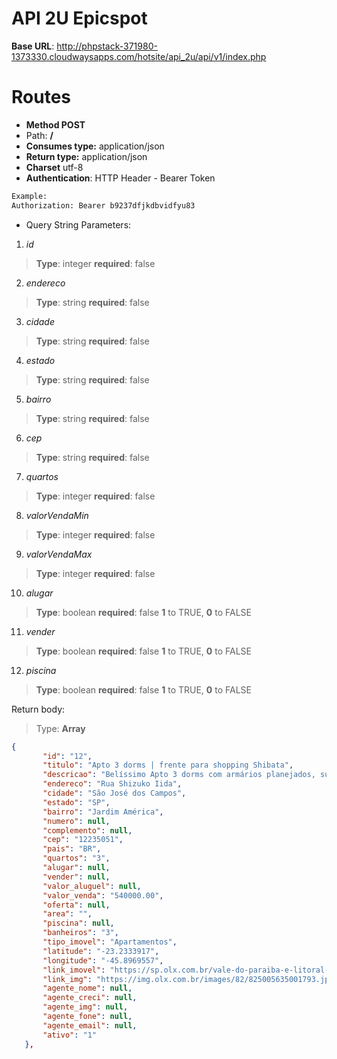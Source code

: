 # API 2U Epicspot

**Base URL**: http://phpstack-371980-1373330.cloudwaysapps.com/hotsite/api_2u/api/v1/index.php

# Routes

 - **Method POST**
 - Path: **/**
 - **Consumes type:** application/json
 - **Return type:** application/json
 - **Charset** utf-8
 - **Authentication**:  HTTP Header - Bearer Token
```html
Example:
Authorization: Bearer b9237dfjkdbvidfyu83
``` 
 - Query String Parameters:
 1. *id*

>  **Type**: integer  **required**: false
 2. *endereco*
> **Type**: string  **required**: false
 3. *cidade*
>  **Type**: string  **required**: false
 4. *estado*
> **Type**: string  **required**: false
 5. *bairro*
>  **Type**: string  **required**: false
 6. *cep*
>  **Type**: string  **required**: false
 7. *quartos*
>  **Type**: integer  **required**: false
 8. *valorVendaMin*
>   **Type**: integer  **required**: false
 9. *valorVendaMax*
>   **Type**: integer  **required**: false
 10. *alugar*
>   **Type**: boolean  **required**: false  **1** to TRUE, **0** to
> FALSE
 11. *vender*
>    **Type**: boolean  **required**: false  **1** to TRUE, **0** to
> FALSE
 12. *piscina*
>    **Type**: boolean  **required**: false  **1** to TRUE, **0** to
> FALSE

 Return body:
> Type: **Array**

 ```json
 {
        "id": "12",
        "titulo": "Apto 3 dorms | frente para shopping Shibata",
        "descricao": "Belíssimo Apto 3 dorms com armários planejados, suite, sala dois ambientes, ar condicionado, cozinha com armários planejados, lavabo, wc social, varanda gourmet, 2 vagas de garagem  Excelente localização em frente ao Shopping Shibata, fácil acesso a Dutra e Anel Viário.  Estuda-se permuta de menor valor.  Cauane Ribeiro| Corretora de Imóveis | Creci 199.892-F  (12) <a href=\"#\" class=\"sc-57pm5w-0 XtcoW\">9971... ver número</a> (WhatsApp 24h)",
        "endereco": "Rua Shizuko Iida",
        "cidade": "São José dos Campos",
        "estado": "SP",
        "bairro": "Jardim América",
        "numero": null,
        "complemento": null,
        "cep": "12235051",
        "pais": "BR",
        "quartos": "3",
        "alugar": null,
        "vender": null,
        "valor_aluguel": null,
        "valor_venda": "540000.00",
        "oferta": null,
        "area": "",
        "piscina": null,
        "banheiros": "3",
        "tipo_imovel": "Apartamentos",
        "latitude": "-23.2333917",
        "longitude": "-45.8969557",
        "link_imovel": "https://sp.olx.com.br/vale-do-paraiba-e-litoral-norte/imoveis/apto-3-dorms-frente-para-shopping-shibata-741277086",
        "link_img": "https://img.olx.com.br/images/82/825005635001793.jpg",
        "agente_nome": null,
        "agente_creci": null,
        "agente_img": null,
        "agente_fone": null,
        "agente_email": null,
        "ativo": "1"
    },
 ```

<!--stackedit_data:
eyJwcm9wZXJ0aWVzIjoiZXh0ZW5zaW9uczpcbiAgcHJlc2V0Oi
BnZm1cbiIsImhpc3RvcnkiOlstMTYzMTgxNjI4MSwtMTExMTk0
MjcwNywtNTk3NzYwNDUsLTUwNDYyODgsLTg2NDUzMTQzMCwxNj
Q5MjExMTkyLDc2NjAyMTcxOF19
-->